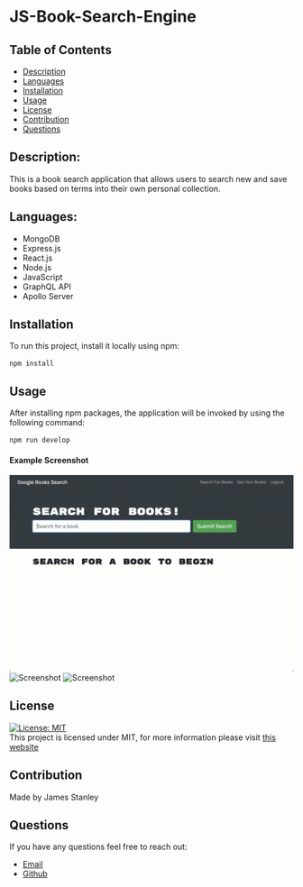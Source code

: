 # JS-Book-Search-Engine

## Table of Contents

- [Description](#description)
- [Languages](#Languages)
- [Installation](#installation)
- [Usage](#usage)
- [License](#license)
- [Contribution](#contribution)
- [Questions](#questions)

## Description:

This is a book search application that allows users to search new and save books based on terms into their own personal collection.

## Languages:

- MongoDB
- Express.js
- React.js
- Node.js
- JavaScript
- GraphQL API
- Apollo Server

## Installation

To run this project, install it locally using npm:

```
npm install
```

## Usage

After installing npm packages, the application will be invoked by using the following command:

```
npm run develop
```


#### Example Screenshot

![Screenshot](/assets/21-mern-homework-demo-01.gif)
![Screenshot](/assets/21-mern-homework-demo-02.gif)
![Screenshot](/assets/21-mern-homework-demo-03.gif)

## License

[![License: MIT](https://img.shields.io/badge/License-MIT-yellow.svg)](https://opensource.org/licenses/MIT) <br>
This project is licensed under MIT, for more information please visit [this website](https://opensource.org/licenses/MIT)

## Contribution

Made by James Stanley


## Questions

If you have any questions feel free to reach out:

- [Email](jamesstanley11@gmail.com)
- [Github](https://github.com/Xallver)

